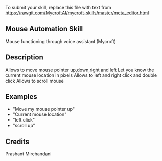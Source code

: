 To submit your skill, replace this file with text from 
https://rawgit.com/MycroftAI/mycroft-skills/master/meta_editor.html


## Mouse Automation Skill
Mouse functioning through voice assistant (Mycroft)

## Description 
Allows to move mouse pointer up,down,right and left
Let you know the current mouse location in pixels
Allows to left and right click  and double click
Allows to scroll mouse

## Examples 
* "Move my mouse pointer up"
* "Current mouse location"
* "left click"
* "scroll up"

## Credits 
Prashant Mirchandani

